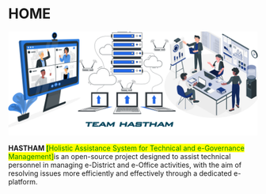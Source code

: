 # HOME



<picture><source srcset="https://images.unsplash.com/photo-1537498425277-c283d32ef9db?crop=entropy&#x26;cs=srgb&#x26;fm=jpg&#x26;ixid=M3wxOTcwMjR8MHwxfHNlYXJjaHw3fHxjb21wdXRlcnxlbnwwfHx8fDE3MDA3MTIyMTF8MA&#x26;ixlib=rb-4.0.3&#x26;q=85" media="(prefers-color-scheme: dark)"><img src=".gitbook/assets/bg2.jpg" alt=""></picture>

&#x20; **HASTHAM&#x20;**<mark style="color:green;">**\[**</mark><mark style="color:green;">Holistic Assistance System for Technical and e-Governance Management]</mark>is an open-source project designed to assist technical personnel in managing e-District and e-Office activities, with the aim of resolving issues more efficiently and effectively through a dedicated e-platform.

